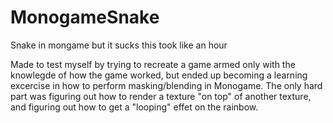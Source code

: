 # MonogameSnake
Snake in mongame but it sucks this took like an hour


Made to test myself by trying to recreate a game armed only with the knowlegde of how the game worked, but ended up becoming a learning excercise in how to perform masking/blending in Monogame. The only hard part was figuring out how to render a texture "on top" of another texture, and figuring out how to get a "looping" effet on the rainbow.
